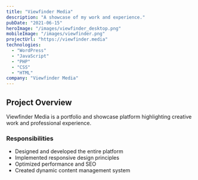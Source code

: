 ```yaml
---
title: "Viewfinder Media"
description: "A showcase of my work and experience."
pubDate: "2021-06-15"
heroImage: "/images/viewfinder_desktop.png"
mobileImage: "/images/viewfinder.png"
projectUrl: "https://viewfinder.media"
technologies: 
  - "WordPress"
  - "JavaScript"
  - "PHP"
  - "CSS"
  - "HTML"
company: "Viewfinder Media"
---
```


## Project Overview

Viewfinder Media is a portfolio and showcase platform highlighting creative work and professional experience.

### Responsibilities

- Designed and developed the entire platform
- Implemented responsive design principles
- Optimized performance and SEO
- Created dynamic content management system 